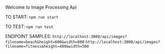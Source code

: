 Welcome to Image Processing Api


TO START:
`npm run start`


TO TEST:
`npm run test`

ENDPOINT SAMPLES:
`http://localhost:3000/api/images?filename=beach&height=600&width=800`
`http://localhost:3000/api/images?filename=fitness&height=400&width=500`
